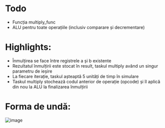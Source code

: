 # Todo  
* Funcția multiply_func
* ALU pentru toate operațiile (inclusiv comparare și decrementare)
# Highlights:  
* Înmulțirea se face între registrele a și b existente
* Rezultatul înmulțirii este stocat în result, taskul multiply având un singur parametru de ieșire
* La fiecare iterație, taskul așteaptă 5 unități de timp în simulare
* Taskul multiply stochează codul anterior de operație (opcode) și îl aplică din nou la ALU la finalizarea înmulțirii
# Forma de undă:  
![image](https://github.com/rarescolibaba/verilog/assets/72991062/ee45f379-b9bc-440c-b895-56f4076fe11f)
